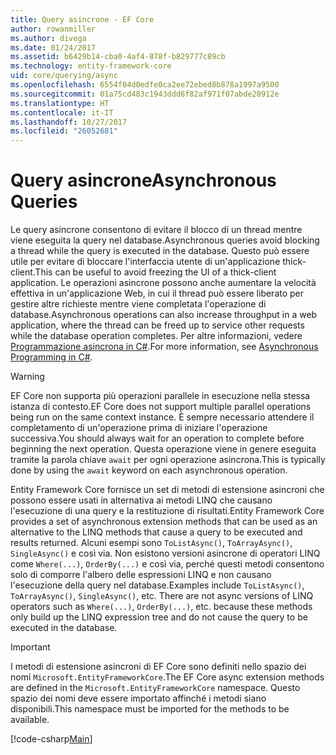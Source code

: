 ```yaml
---
title: Query asincrone - EF Core
author: rowanmiller
ms.author: divega
ms.date: 01/24/2017
ms.assetid: b6429b14-cba0-4af4-878f-b829777c89cb
ms.technology: entity-framework-core
uid: core/querying/async
ms.openlocfilehash: 6554f04d0edfe0ca2ee72ebed8b878a1997a9500
ms.sourcegitcommit: 01a75cd483c1943ddd6f82af971f07abde20912e
ms.translationtype: HT
ms.contentlocale: it-IT
ms.lasthandoff: 10/27/2017
ms.locfileid: "26052681"
---
```

# <a name="asynchronous-queries"></a><span data-ttu-id="20f3a-102">Query asincrone</span><span class="sxs-lookup"><span data-stu-id="20f3a-102">Asynchronous Queries</span></span>

<span data-ttu-id="20f3a-103">Le query asincrone consentono di evitare il blocco di un thread mentre viene eseguita la query nel database.</span><span class="sxs-lookup"><span data-stu-id="20f3a-103">Asynchronous queries avoid blocking a thread while the query is executed in the database.</span></span> <span data-ttu-id="20f3a-104">Questo può essere utile per evitare di bloccare l'interfaccia utente di un'applicazione thick-client.</span><span class="sxs-lookup"><span data-stu-id="20f3a-104">This can be useful to avoid freezing the UI of a thick-client application.</span></span> <span data-ttu-id="20f3a-105">Le operazioni asincrone possono anche aumentare la velocità effettiva in un'applicazione Web, in cui il thread può essere liberato per gestire altre richieste mentre viene completata l'operazione di database.</span><span class="sxs-lookup"><span data-stu-id="20f3a-105">Asynchronous operations can also increase throughput in a web application, where the thread can be freed up to service other requests while the database operation completes.</span></span> <span data-ttu-id="20f3a-106">Per altre informazioni, vedere [Programmazione asincrona in C#](https://docs.microsoft.com/dotnet/csharp/async).</span><span class="sxs-lookup"><span data-stu-id="20f3a-106">For more information, see [Asynchronous Programming in C#](https://docs.microsoft.com/dotnet/csharp/async).</span></span>

> [!WARNING]  
> <span data-ttu-id="20f3a-107">EF Core non supporta più operazioni parallele in esecuzione nella stessa istanza di contesto.</span><span class="sxs-lookup"><span data-stu-id="20f3a-107">EF Core does not support multiple parallel operations being run on the same context instance.</span></span> <span data-ttu-id="20f3a-108">È sempre necessario attendere il completamento di un'operazione prima di iniziare l'operazione successiva.</span><span class="sxs-lookup"><span data-stu-id="20f3a-108">You should always wait for an operation to complete before beginning the next operation.</span></span> <span data-ttu-id="20f3a-109">Questa operazione viene in genere eseguita tramite la parola chiave `await` per ogni operazione asincrona.</span><span class="sxs-lookup"><span data-stu-id="20f3a-109">This is typically done by using the `await` keyword on each asynchronous operation.</span></span>

<span data-ttu-id="20f3a-110">Entity Framework Core fornisce un set di metodi di estensione asincroni che possono essere usati in alternativa ai metodi LINQ che causano l'esecuzione di una query e la restituzione di risultati.</span><span class="sxs-lookup"><span data-stu-id="20f3a-110">Entity Framework Core provides a set of asynchronous extension methods that can be used as an alternative to the LINQ methods that cause a query to be executed and results returned.</span></span> <span data-ttu-id="20f3a-111">Alcuni esempi sono `ToListAsync()`, `ToArrayAsync()`, `SingleAsync()` e così via. Non esistono versioni asincrone di operatori LINQ come `Where(...)`, `OrderBy(...)` e così via, perché questi metodi consentono solo di comporre l'albero delle espressioni LINQ e non causano l'esecuzione della query nel database.</span><span class="sxs-lookup"><span data-stu-id="20f3a-111">Examples include `ToListAsync()`, `ToArrayAsync()`, `SingleAsync()`, etc. There are not async versions of LINQ operators such as `Where(...)`, `OrderBy(...)`, etc. because these methods only build up the LINQ expression tree and do not cause the query to be executed in the database.</span></span>

> [!IMPORTANT]  
> <span data-ttu-id="20f3a-112">I metodi di estensione asincroni di EF Core sono definiti nello spazio dei nomi `Microsoft.EntityFrameworkCore`.</span><span class="sxs-lookup"><span data-stu-id="20f3a-112">The EF Core async extension methods are defined in the `Microsoft.EntityFrameworkCore` namespace.</span></span> <span data-ttu-id="20f3a-113">Questo spazio dei nomi deve essere importato affinché i metodi siano disponibili.</span><span class="sxs-lookup"><span data-stu-id="20f3a-113">This namespace must be imported for the methods to be available.</span></span>

[!code-csharp[Main](../../../samples/core/Querying/Querying/Async/Sample.cs#Sample)]

